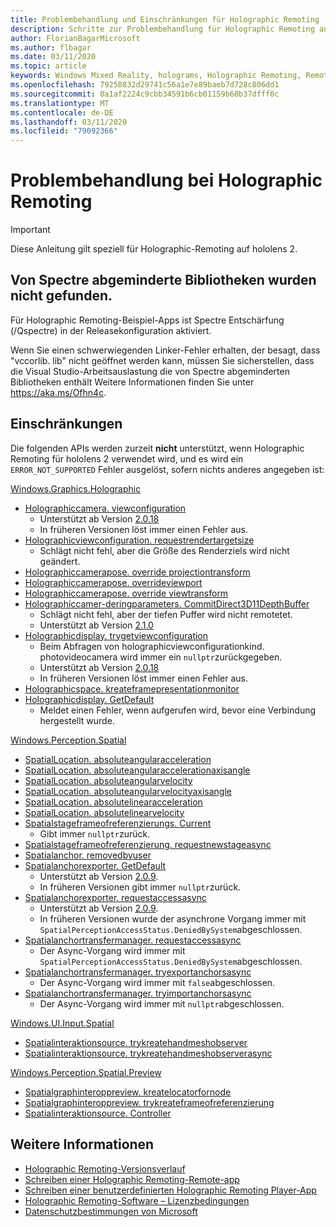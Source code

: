 ```yaml
---
title: Problembehandlung und Einschränkungen für Holographic Remoting
description: Schritte zur Problembehandlung für Holographic Remoting auf hololens 2.
author: FlorianBagarMicrosoft
ms.author: flbagar
ms.date: 03/11/2020
ms.topic: article
keywords: Windows Mixed Reality, holograms, Holographic Remoting, Remote Rendering, Netzwerk Rendering, hololens, Remote holograms, Problembehandlung, Hilfe
ms.openlocfilehash: 79258832d29741c56a1e7e89baeb7d728c806dd1
ms.sourcegitcommit: 0a1af2224c9cbb34591b6cb01159b60b37dfff0c
ms.translationtype: MT
ms.contentlocale: de-DE
ms.lasthandoff: 03/11/2020
ms.locfileid: "79092366"
---
```

# <a name="holographic-remoting-troubleshooting"></a>Problembehandlung bei Holographic Remoting

> [!IMPORTANT]
> Diese Anleitung gilt speziell für Holographic-Remoting auf hololens 2.

## <a name="spectre-mitigated-libraries-not-found"></a>Von Spectre abgeminderte Bibliotheken wurden nicht gefunden.

Für Holographic Remoting-Beispiel-Apps ist Spectre Entschärfung (/Qspectre) in der Releasekonfiguration aktiviert.

Wenn Sie einen schwerwiegenden Linker-Fehler erhalten, der besagt, dass "vccorlib. lib" nicht geöffnet werden kann, müssen Sie sicherstellen, dass die Visual Studio-Arbeitsauslastung die von Spectre abgeminderten Bibliotheken enthält Weitere Informationen finden Sie unter https://aka.ms/Ofhn4c.

## <a name="limitations"></a>Einschränkungen

Die folgenden APIs werden zurzeit **nicht** unterstützt, wenn Holographic Remoting für hololens 2 verwendet wird, und es wird ein ```ERROR_NOT_SUPPORTED``` Fehler ausgelöst, sofern nichts anderes angegeben ist:

[Windows.Graphics.Holographic](https://docs.microsoft.com/uwp/api/windows.graphics.holographic)

* [Holographiccamera. viewconfiguration](https://docs.microsoft.com/uwp/api/windows.graphics.holographic.holographiccamera.viewconfiguration)
  - Unterstützt ab Version [2.0.18](holographic-remoting-version-history.md#v2.0.18)
  - In früheren Versionen löst immer einen Fehler aus.
* [Holographicviewconfiguration. requestrendertargetsize](https://docs.microsoft.com/uwp/api/windows.graphics.holographic.holographicviewconfiguration.requestrendertargetsize#Windows_Graphics_Holographic_HolographicViewConfiguration_RequestRenderTargetSize_Windows_Foundation_Size_)
  - Schlägt nicht fehl, aber die Größe des Renderziels wird nicht geändert.
* [Holographiccamerapose. override projectiontransform](https://docs.microsoft.com/uwp/api/windows.graphics.holographic.holographiccamerapose.overrideprojectiontransform)
* [Holographiccamerapose. overrideviewport](https://docs.microsoft.com/uwp/api/windows.graphics.holographic.holographiccamerapose.overrideviewport)
* [Holographiccamerapose. override viewtransform](https://docs.microsoft.com/uwp/api/windows.graphics.holographic.holographiccamerapose.overrideviewtransform)
* [Holographiccamer-deringparameters. CommitDirect3D11DepthBuffer](https://docs.microsoft.com/uwp/api/windows.graphics.holographic.holographiccamerarenderingparameters.commitdirect3d11depthbuffer#Windows_Graphics_Holographic_HolographicCameraRenderingParameters_CommitDirect3D11DepthBuffer_Windows_Graphics_DirectX_Direct3D11_IDirect3DSurface_)
  - Schlägt nicht fehl, aber der tiefen Puffer wird nicht remotetet.
  - Unterstützt ab Version [2.1.0](holographic-remoting-version-history.md#v2.1.0)
* [Holographicdisplay. trygetviewconfiguration](https://docs.microsoft.com/uwp/api/windows.graphics.holographic.holographicdisplay.trygetviewconfiguration)
  - Beim Abfragen von holographicviewconfigurationkind. photovideocamera wird immer ein ```nullptr```zurückgegeben.
  - Unterstützt ab Version [2.0.18](holographic-remoting-version-history.md#v2.0.18)
  - In früheren Versionen löst immer einen Fehler aus.
* [Holographicspace. kreateframepresentationmonitor](https://docs.microsoft.com/uwp/api/windows.graphics.holographic.holographicspace.createframepresentationmonitor)
* [Holographicdisplay. GetDefault](https://docs.microsoft.com/uwp/api/windows.graphics.holographic.holographicdisplay.getdefault#Windows_Graphics_Holographic_HolographicDisplay_GetDefault)
  - Meldet einen Fehler, wenn aufgerufen wird, bevor eine Verbindung hergestellt wurde.


[Windows.Perception.Spatial](https://docs.microsoft.com/uwp/api/windows.perception.spatial)

* [SpatialLocation. absoluteangularacceleration](https://docs.microsoft.com/uwp/api/windows.perception.spatial.spatiallocation.absoluteangularacceleration)
* [SpatialLocation. absoluteangularaccelerationaxisangle](https://docs.microsoft.com/uwp/api/windows.perception.spatial.spatiallocation.absoluteangularaccelerationaxisangle)
* [SpatialLocation. absoluteangularvelocity](https://docs.microsoft.com/uwp/api/windows.perception.spatial.spatiallocation.absoluteangularvelocity)
* [SpatialLocation. absoluteangularvelocityaxisangle](https://docs.microsoft.com/uwp/api/windows.perception.spatial.spatiallocation.absoluteangularvelocityaxisangle)
* [SpatialLocation. absolutelinearacceleration](https://docs.microsoft.com/uwp/api/windows.perception.spatial.spatiallocation.absolutelinearacceleration)
* [SpatialLocation. absolutelinearvelocity](https://docs.microsoft.com/uwp/api/windows.perception.spatial.spatiallocation.absolutelinearvelocity)
* [Spatialstageframeofreferenzierungs. Current](https://docs.microsoft.com/uwp/api/windows.perception.spatial.spatialstageframeofreference.current)
  - Gibt immer ```nullptr```zurück.
* [Spatialstageframeofreferenzierung. requestnewstageasync](https://docs.microsoft.com/uwp/api/windows.perception.spatial.spatialstageframeofreference.requestnewstageasync)
* [Spatialanchor. removedbyuser](https://docs.microsoft.com/uwp/api/windows.perception.spatial.spatialanchor.removedbyuser)
* [Spatialanchorexporter. GetDefault](https://docs.microsoft.com/uwp/api/windows.perception.spatial.spatialanchorexporter.getdefault
)
  - Unterstützt ab Version [2.0.9](holographic-remoting-version-history.md#v2.0.9). 
  - In früheren Versionen gibt immer ```nullptr```zurück. 
* [Spatialanchorexporter. requestaccessasync](https://docs.microsoft.com/uwp/api/windows.perception.spatial.spatialanchorexporter.requestaccessasync
)
  - Unterstützt ab Version [2.0.9](holographic-remoting-version-history.md#v2.0.9). 
  - In früheren Versionen wurde der asynchrone Vorgang immer mit ```SpatialPerceptionAccessStatus.DeniedBySystem```abgeschlossen.
* [Spatialanchortransfermanager. requestaccessasync](https://docs.microsoft.com/uwp/api/windows.perception.spatial.spatialanchortransfermanager.requestaccessasync#Windows_Perception_Spatial_SpatialAnchorTransferManager_RequestAccessAsync)
  - Der Async-Vorgang wird immer mit ```SpatialPerceptionAccessStatus.DeniedBySystem```abgeschlossen.
* [Spatialanchortransfermanager. tryexportanchorsasync](https://docs.microsoft.com/uwp/api/windows.perception.spatial.spatialanchortransfermanager.tryexportanchorsasync#Windows_Perception_Spatial_SpatialAnchorTransferManager_TryExportAnchorsAsync_Windows_Foundation_Collections_IIterable_Windows_Foundation_Collections_IKeyValuePair_System_String_Windows_Perception_Spatial_SpatialAnchor___Windows_Storage_Streams_IOutputStream_)
  - Der Async-Vorgang wird immer mit ```false```abgeschlossen.
* [Spatialanchortransfermanager. tryimportanchorsasync](https://docs.microsoft.com/uwp/api/windows.perception.spatial.spatialanchortransfermanager.tryimportanchorsasync
)
  - Der Async-Vorgang wird immer mit ```nullptr```abgeschlossen.

[Windows.UI.Input.Spatial](https://docs.microsoft.com/uwp/api/windows.ui.input.spatial)

* [Spatialinteraktionsource. trykreatehandmeshobserver](https://docs.microsoft.com/uwp/api/windows.ui.input.spatial.spatialinteractionsource.trycreatehandmeshobserver#Windows_UI_Input_Spatial_SpatialInteractionSource_TryCreateHandMeshObserver)
* [Spatialinteraktionsource. trykreatehandmeshobserverasync](https://docs.microsoft.com/uwp/api/windows.ui.input.spatial.spatialinteractionsource.trycreatehandmeshobserverasync)

[Windows.Perception.Spatial.Preview](https://docs.microsoft.com/uwp/api/windows.perception.spatial.preview)

* [Spatialgraphinteroppreview. kreatelocatorfornode](https://docs.microsoft.com/uwp/api/windows.perception.spatial.preview.spatialgraphinteroppreview.createlocatorfornode)
* [Spatialgraphinteroppreview. trykreateframeofreferenzierung](https://docs.microsoft.com/uwp/api/windows.perception.spatial.preview.spatialgraphinteroppreview.trycreateframeofreference)
* [Spatialinteraktionsource. Controller](https://docs.microsoft.com/uwp/api/windows.ui.input.spatial.spatialinteractionsource.controller#Windows_UI_Input_Spatial_SpatialInteractionSource_Controller)

## <a name="see-also"></a>Weitere Informationen
* [Holographic Remoting-Versionsverlauf](holographic-remoting-version-history.md)
* [Schreiben einer Holographic Remoting-Remote-app](holographic-remoting-create-host.md)
* [Schreiben einer benutzerdefinierten Holographic Remoting Player-App](holographic-remoting-create-player.md)
* [Holographic Remoting-Software – Lizenzbedingungen](https://docs.microsoft.com/legal/mixed-reality/microsoft-holographic-remoting-software-license-terms)
* [Datenschutzbestimmungen von Microsoft](https://go.microsoft.com/fwlink/?LinkId=521839)
